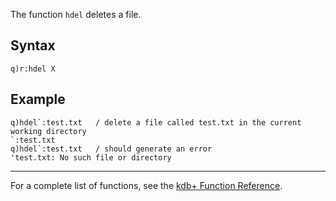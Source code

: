 The function `hdel` deletes a file.

Syntax
------

    q)r:hdel X

Example
-------

    q)hdel`:test.txt   / delete a file called test.txt in the current working directory
    `:test.txt
    q)hdel`:test.txt   / should generate an error
    'test.txt: No such file or directory

------------------------------------------------------------------------

For a complete list of functions, see the [kdb+ Function Reference](Reference "wikilink").
